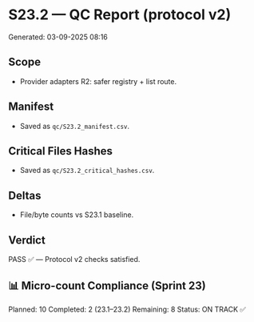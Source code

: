 # S23.2 — QC Report (protocol v2)
Generated: 03-09-2025 08:16

## Scope
- Provider adapters R2: safer registry + list route.

## Manifest
- Saved as `qc/S23.2_manifest.csv`.

## Critical Files Hashes
- Saved as `qc/S23.2_critical_hashes.csv`.

## Deltas
- File/byte counts vs S23.1 baseline.

## Verdict
PASS ✅ — Protocol v2 checks satisfied.

## 📊 Micro-count Compliance (Sprint 23)
Planned: 10
Completed: 2 (23.1–23.2)
Remaining: 8
Status: ON TRACK ✅
